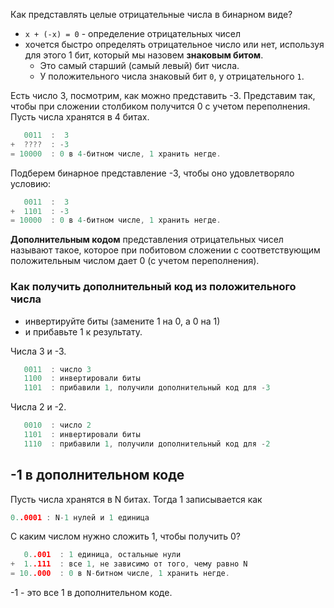
Как представлять целые отрицательные числа в бинарном виде?

- `x + (-x) = 0` - определение отрицательных чисел
- хочется быстро определять отрицательное число или нет, используя для этого 1 бит, который мы назовем **знаковым битом**.
    - Это самый старший (самый левый) бит числа.
    - У положительного числа знаковый бит `0`, у отрицательного `1`.

Есть число 3, посмотрим, как можно представить -3. Представим так, чтобы при сложении столбиком получится 0 с учетом переполнения. Пусть числа хранятся в 4 битах.

```cpp
   0011  :  3
+  ????  : -3
= 10000  : 0 в 4-битном числе, 1 хранить негде.
```

Подберем бинарное представление -3, чтобы оно удовлетворяло условию:

```cpp
   0011  :  3
+  1101  : -3
= 10000  : 0 в 4-битном числе, 1 хранить негде.
```

**Дополнительным кодом** представления отрицательных чисел называют такое, которое при побитовом сложении с соответствующим положительным числом дает 0 (с учетом переполнения).

### Как получить дополнительный код из положительного числа

- инвертируйте биты (замените 1 на 0, а 0 на 1)
- и прибавьте 1 к результату.

Числа 3 и -3.

```cpp
   0011  : число 3
   1100  : инвертировали биты
   1101  : прибавили 1, получили дополнительный код для -3
```

Числа 2 и -2.

```cpp
   0010  : число 2
   1101  : инвертировали биты
   1110  : прибавили 1, получили дополнительный код для -2
```

## -1 в дополнительном коде

Пусть числа хранятся в N битах. Тогда 1 записывается как

```cpp
0..0001 : N-1 нулей и 1 единица
```

С каким числом нужно сложить 1, чтобы получить 0?

```cpp
   0..001  : 1 единица, остальные нули
+  1..111  : все 1, не зависимо от того, чему равно N
= 10..000  : 0 в N-битном числе, 1 хранить негде.
```

-1 - это все 1 в дополнительном коде.